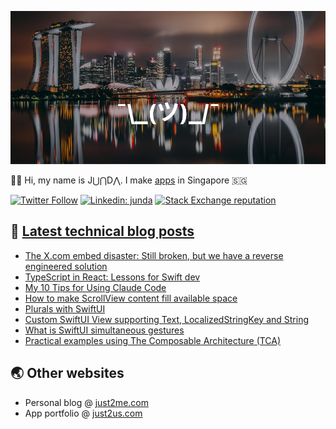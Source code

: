 [![](https://github.com/samwize/samwize/blob/master/singapore.jpg?raw=true)](https://just2me.com/about)

👋🏻 Hi, my name is J⋃⋂D⋀. I make [apps](https://just2us.com/apps) in Singapore 🇸🇬

[![Twitter Follow](https://img.shields.io/twitter/follow/samwize?label=Follow)](https://twitter.com/samwize)
[![Linkedin: junda](https://img.shields.io/badge/-Junda-blue?style=flat-square&logo=Linkedin&logoColor=white&link=https://www.linkedin.com/in/junda/)](https://www.linkedin.com/in/junda/)
[![Stack Exchange reputation](https://img.shields.io/stackexchange/stackoverflow/r/242682)](https://stackoverflow.com/users/242682/samwize)

## 📕 [Latest technical blog posts](https://samwize.com)

<!-- BLOG-POST-LIST:START -->
- [The X.com embed disaster: Still broken, but we have a reverse engineered solution](https://samwize.com/2025/08/10/the-x-com-embed-disaster-still-broken-but-we-have-a-reverse-engineered-solution/)
- [TypeScript in React: Lessons for Swift dev](https://samwize.com/2025/07/24/typescript-in-react-lessons-from-a-swift-developer/)
- [My 10 Tips for Using Claude Code](https://samwize.com/2025/07/08/my-10-tips-for-using-claude-code/)
- [How to make ScrollView content fill available space](https://samwize.com/2025/07/07/how-to-make-scrollview-content-fill-available-space/)
- [Plurals with SwiftUI](https://samwize.com/2025/04/11/plurals-with-swiftui/)
- [Custom SwiftUI View supporting Text, LocalizedStringKey and String](https://samwize.com/2024/08/05/custom-swiftui-view-supporting-text-localizedstringkey-and-string/)
- [What is SwiftUI simultaneous gestures](https://samwize.com/2024/07/25/what-is-swiftui-simultaneous-gestures/)
- [Practical examples using The Composable Architecture &lpar;TCA&rpar;](https://samwize.com/2024/06/27/practical-examples-using-the-composable-architecture-tca/)
<!-- BLOG-POST-LIST:END -->

## 🌏 Other websites

- Personal blog @ [just2me.com](https://just2me.com)
- App portfolio @ [just2us.com](https://just2us.com)
